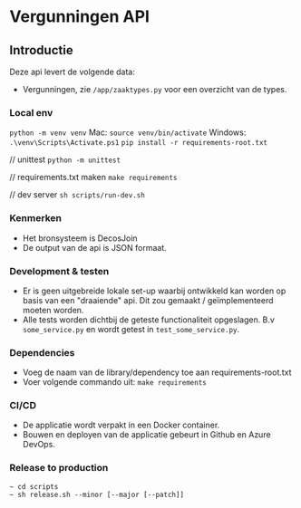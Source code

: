 Vergunningen API
=========

## Introductie

Deze api levert de volgende data:

- Vergunningen, zie `/app/zaaktypes.py` voor een overzicht van de types.

### Local env

`python -m venv venv`
Mac: `source venv/bin/activate`
Windows: `.\venv\Scripts\Activate.ps1`
`pip install -r requirements-root.txt`

// unittest
`python -m unittest`

// requirements.txt maken
`make requirements`

// dev server
`sh scripts/run-dev.sh`


### Kenmerken
- Het bronsysteem is DecosJoin
- De output van de api is JSON formaat.

### Development & testen
- Er is geen uitgebreide lokale set-up waarbij ontwikkeld kan worden op basis van een "draaiende" api. Dit zou gemaakt / geïmplementeerd moeten worden.
- Alle tests worden dichtbij de geteste functionaliteit opgeslagen. B.v `some_service.py` en wordt getest in `test_some_service.py`.

### Dependencies
- Voeg de naam van de library/dependency toe aan requirements-root.txt
- Voer volgende commando uit: `make requirements`

### CI/CD
- De applicatie wordt verpakt in een Docker container.
- Bouwen en deployen van de applicatie gebeurt in Github en Azure DevOps.

### Release to production
```
~ cd scripts
~ sh release.sh --minor [--major [--patch]]
```
